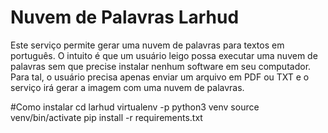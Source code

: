 # Nuvem de Palavras Larhud
Este serviço permite gerar uma nuvem de palavras para textos em português.
O intuito é que um usuário leigo possa executar uma nuvem de palavras sem que precise instalar nenhum software
em seu computador. Para tal, o usuário precisa apenas enviar um arquivo em PDF ou TXT e o serviço irá gerar a imagem com uma nuvem de palavras.

#Como instalar
    cd larhud
    virtualenv -p python3 venv
    source venv/bin/activate
    pip install -r requirements.txt

